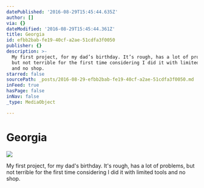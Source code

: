 ```yaml
---
datePublished: '2016-08-29T15:45:44.635Z'
author: []
via: {}
dateModified: '2016-08-29T15:45:44.361Z'
title: Georgia
id: efbb2bab-fe19-40cf-a2ae-51cdfa3f0050
publisher: {}
description: >-
  My first project, for my dad’s birthday. It’s rough, has a lot of problems,
  but not terrible for the first time considering I did it with limited tools
  and no shop.
starred: false
sourcePath: _posts/2016-08-29-efbb2bab-fe19-40cf-a2ae-51cdfa3f0050.md
inFeed: true
hasPage: false
inNav: false
_type: MediaObject

---
```

# Georgia
![](https://the-grid-user-content.s3-us-west-2.amazonaws.com/17c21f4a-9c64-48c3-b603-8f04f04ec493.jpg)

My first project, for my dad's birthday. It's rough, has a lot of problems, but not terrible for the first time considering I did it with limited tools and no shop.